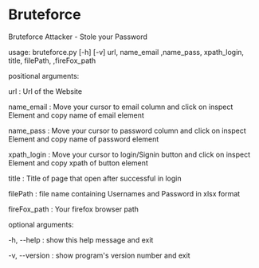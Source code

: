 # Bruteforce
Bruteforce Attacker - Stole your Password

usage: bruteforce.py [-h] [-v]
                     url, name_email ,name_pass, xpath_login, title, filePath,
                     ,fireFox_path

positional arguments:

  url  :          Url of the Website
  
  name_email :    Move your cursor to email column and click on inspect Element
                 and copy name of email element
                 
  name_pass  :    Move your cursor to password column and click on inspect
                 Element and copy name of password element
                 
  xpath_login  :  Move your cursor to login/Signin button and click on inspect
                 Element and copy xpath of button element
                 
  title    :      Title of page that open after successful in login
  
  filePath    :   file name containing Usernames and Password in xlsx format
  
  fireFox_path :  Your firefox browser path
  

optional arguments:

  -h, --help   :  show this help message and exit
  
  -v, --version : show program's version number and exit
